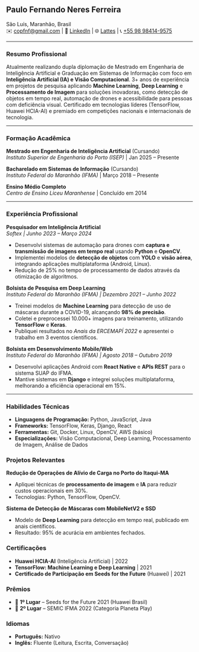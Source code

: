 ## **Paulo Fernando Neres Ferreira**  
São Luís, Maranhão, Brasil  
✉️ copfnf@gmail.com | 🔗 [LinkedIn](http://linkedin.com/in/ínpaulo) | 🌐 [Lattes](http://lattes.cnpq.br/7487683541553125)   | 📞 [+55 98 98414-9575](https://wa.me/5598984149575)

---

### **Resumo Profissional**  
Atualmente realizando dupla diplomação de Mestrado em Engenharia de Inteligência Artificial e Graduação em Sistemas de Informação com foco em **Inteligência Artificial (IA) e Visão Computacional**. 3+ anos de experiência em projetos de pesquisa aplicando **Machine Learning**, **Deep Learning** e **Processamento de Imagem** para soluções inovadoras, como detecção de objetos em tempo real, automação de drones e acessibilidade para pessoas com deficiência visual. Certificado em tecnologias líderes (TensorFlow, Huawei HCIA-AI) e premiado em competições nacionais e internacionais de tecnologia.  

---

### **Formação Acadêmica**  
**Mestrado em Engenharia de Inteligência Artificial** (Cursando)  
*Instituto Superior de Engenharia do Porto (ISEP)* | Jan 2025 – Presente

**Bacharelado em Sistemas de Informação** (Cursando)  
*Instituto Federal do Maranhão (IFMA)* | Março 2018 – Presente  

**Ensino Médio Completo**  
*Centro de Ensino Liceu Maranhense* | Concluído em 2014  

---

### **Experiência Profissional**  
**Pesquisador em Inteligência Artificial**  
*Softex | Junho 2023 – Março 2024*  
- Desenvolvi sistemas de automação para drones com **captura e transmissão de imagens em tempo real** usando **Python** e **OpenCV**.  
- Implementei modelos de **detecção de objetos** com **YOLO** e **visão aérea**, integrando aplicações multiplataforma (Android, Linux).  
- Redução de 25% no tempo de processamento de dados através da otimização de algoritmos.  

**Bolsista de Pesquisa em Deep Learning**  
*Instituto Federal do Maranhão (IFMA) | Dezembro 2021 – Junho 2022*  
- Treinei modelos de **Machine Learning** para detecção de uso de máscaras durante a COVID-19, alcançando **98% de precisão**.  
- Coletei e preprocessei 10.000+ imagens para treinamento, utilizando **TensorFlow** e **Keras**.  
- Publiquei resultados no *Anais da ERCEMAPÍ 2022* e apresentei o trabalho em 3 eventos científicos.  

**Bolsista em Desenvolvimento Mobile/Web**  
*Instituto Federal do Maranhão (IFMA) | Agosto 2018 – Outubro 2019*  
- Desenvolvi aplicações Android com **React Native** e **APIs REST** para o sistema SUAP do IFMA.  
- Mantive sistemas em **Django** e integrei soluções multiplataforma, melhorando a eficiência operacional em 15%.  

---

### **Habilidades Técnicas**  
- **Linguagens de Programação:** Python, JavaScript, Java  
- **Frameworks:** TensorFlow, Keras, Django, React  
- **Ferramentas:** Git, Docker, Linux, OpenCV, AWS (básico)  
- **Especializações:** Visão Computacional, Deep Learning, Processamento de Imagem, Análise de Dados  


### **Projetos Relevantes**  
**Redução de Operações de Alívio de Carga no Porto do Itaqui-MA**  
- Apliquei técnicas de **processamento de imagem** e **IA** para reduzir custos operacionais em 30%.  
- Tecnologias: Python, TensorFlow, OpenCV.  

**Sistema de Detecção de Máscaras com MobileNetV2 e SSD**  
- Modelo de **Deep Learning** para detecção em tempo real, publicado em anais científicos.  
- Resultado: 95% de acurácia em ambientes fechados.  


### **Certificações**  
- **Huawei HCIA-AI** (Inteligência Artificial) | 2022  
- **TensorFlow: Machine Learning e Deep Learning** | 2021  
- **Certificado de Participação em Seeds for the Future** (Huawei) | 2021  


### **Prêmios**  
- 🥇 **1º Lugar** – Seeds for the Future 2021 (Huawei Brasil)  
- 🥈 **2º Lugar** – SEMIC IFMA 2022 (Categoria Planeta Play)  


### **Idiomas**  
- **Português:** Nativo  
- **Inglês:** Fluente (Leitura, Escrita, Conversação)  
